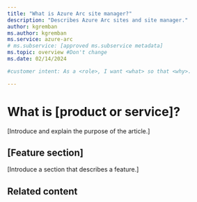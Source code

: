 ```yaml
---
title: "What is Azure Arc site manager?"
description: "Describes Azure Arc sites and site manager."
author: kgremban
ms.author: kgremban
ms.service: azure-arc
# ms.subservice: [approved ms.subservice metadata]
ms.topic: overview #Don't change
ms.date: 02/14/2024

#customer intent: As a <role>, I want <what> so that <why>.

---
```


<!-- --------------------------------------

- Use this template with pattern instructions for:

Overview

- Before you sign off or merge:

Remove all comments except the customer intent.

- Feedback:

https://aka.ms/patterns-feedback

-->

# What is [product or service]?

<!-- Required: Article headline - H1

Identify the product or service and the feature area
you are providing overview information about.

-->

[Introduce and explain the purpose of the article.]

<!-- Required: Introductory paragraphs (no heading)

Write a brief introduction that can help the user
determine whether the article is relevant for them
and to describe how the article might benefit them.

-->

## [Feature section]

[Introduce a section that describes a feature.]

<!-- Required: Feature sections - H2

In one or more H2 sections, describe key features of
the product or service. Consider sections for basic
requirements, dependencies, limitations, and overhead.

-->

## Related content

<!-- - [Related article title](link.md)
- [Related article title](link.md)
- [Related article title](link.md) -->

<!-- Optional: Related content - H2

Consider including a "Related content" H2 section that 
lists links to 1 to 3 articles the user might find helpful.

-->

<!--

Remove all comments except the customer intent
before you sign off or merge to the main branch.

-->